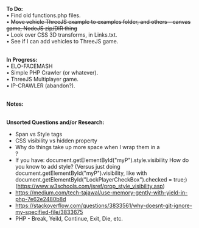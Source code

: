 <strong>To Do:</strong><br/>
• Find old functions.php files.<br/>
• <strike>Move vehicle ThreeJS example to examples folder, and others - canvas game, NodeJS zip/DIR thing</strike><br/>
• Look over CSS 3D transforms, in Links.txt.<br/>
• See if I can add vehicles to ThreeJS game.<br/>

<br/><strong>In Progress:</strong><br/>
• ELO-FACEMASH <br/>
• Simple PHP Crawler (or whatever).<br/>
• ThreeJS Multiplayer game.<br/>
• IP-CRAWLER (abandon?).<br/>

<br/><strong>Notes:</strong><br/>

<br/><strong>Unsorted Questions and/or Research:</strong><br/>
* Span vs Style tags<br/>
* CSS visibility vs hidden property<br/>
* Why do things take up more space when I wrap them in a <div>?<br/>
* If you have: document.getElementById("myP").style.visibility   How do you know to add style? (Versus just doing document.getElementById("myP").visibility, like with document.getElementById("LockPlayerCheckBox").checked = true;) (https://www.w3schools.com/jsref/prop_style_visibility.asp)<br/>
* https://medium.com/tech-tajawal/use-memory-gently-with-yield-in-php-7e62e2480b8d<br/>
* https://stackoverflow.com/questions/3833561/why-doesnt-git-ignore-my-specified-file/3833675<br/>
* PHP - Break, Yeild, Continue, Exit, Die, etc.